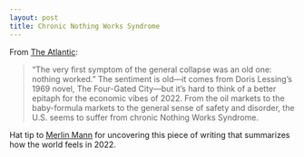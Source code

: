 ```yaml
---
layout: post
title: Chronic Nothing Works Syndrome
---
```

From [The Atlantic](https://www.theatlantic.com/newsletters/archive/2022/06/summer-air-travel-flights-cancelled/661385/):
> “The very first symptom of the general collapse was an old one: nothing worked.” The sentiment is old—it comes from Doris Lessing’s 1969 novel, The Four-Gated City—but it’s hard to think of a better epitaph for the economic vibes of 2022. From the oil markets to the baby-formula markets to the general sense of safety and disorder, the U.S. seems to suffer from chronic Nothing Works Syndrome.

Hat tip to [Merlin Mann](https://twitter.com/hotdogsladies/status/1541187411660525568?s=21&t=eBGGadDaOBvCCjp6x1hXgA) for uncovering this piece of writing that summarizes how the world feels in 2022. 